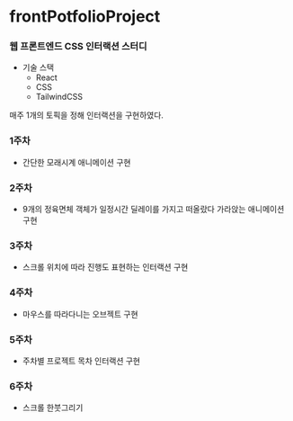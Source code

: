 # frontPotfolioProject
### 웹 프론트엔드 CSS 인터랙션 스터디

- 기술 스택
  - React
  - CSS
  - TailwindCSS

매주 1개의 토픽을 정해 인터랙션을 구현하였다.

### 1주차
- 간단한 모래시계 애니메이션 구현

### 2주차 
- 9개의 정육면체 객체가 일정시간 딜레이를 가지고 떠올랐다 가라앉는 애니메이션 구현

### 3주차 
- 스크롤 위치에 따라 진행도 표현하는 인터랙션 구현

### 4주차 
- 마우스를 따라다니는 오브젝트 구현

### 5주차 
- 주차별 프로젝트 목차 인터랙션 구현

### 6주차 
- 스크롤 한붓그리기
